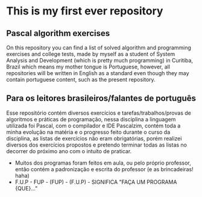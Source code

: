 # This is my first ever repository





## Pascal algorithm exercises

On this repository you can find a list of solved algorithm and programming exercises and college tests, made by myself as a student of System Analysis and Development (which is pretty much programming) in Curitiba, Brazil which means my mother tongue is Portuguese, however, all repositories will be written in English as a standard even though they may contain portuguese content, such as the present repository.




## Para os leitores brasileiros/falantes de português

Esse repositório contém diversos exercícios e tarefas/trabalhos/provas de algoritmos e práticas de programação, nessa disciplina a linguagem utilizada foi Pascal, com o compilador e IDE Pascalzim, contém toda a minha evolução na matéria e o progresso feito durante o curso da disciplina, as listas de exercícios não eram obrigatórias, porém realizei diversos dos exercícios propostos e pretendo terminar todas as listas no decorrer do próximo ano com o intuito de praticar.


* Muitos dos programas foram feitos em aula, ou pelo próprio professor, então contém a padronização e escrita do professor (e as brincadeiras! haha)
* F.U.P - FUP - (FUP) - (F.U.P) - SIGNIFICA "FAÇA UM PROGRAMA {QUE}..."
